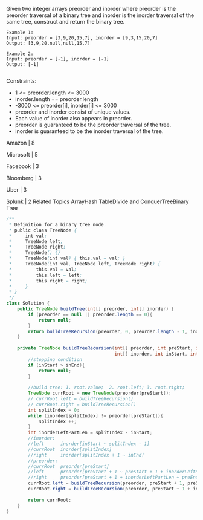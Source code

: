 Given two integer arrays preorder and inorder where preorder is the preorder traversal of a binary tree and inorder is the inorder traversal of the same tree, construct and return the binary tree.

 
```
Example 1:
Input: preorder = [3,9,20,15,7], inorder = [9,3,15,20,7]
Output: [3,9,20,null,null,15,7]

Example 2:
Input: preorder = [-1], inorder = [-1]
Output: [-1]
 
```
Constraints:

- 1 <= preorder.length <= 3000
- inorder.length == preorder.length
- -3000 <= preorder[i], inorder[i] <= 3000
- preorder and inorder consist of unique values.
- Each value of inorder also appears in preorder.
- preorder is guaranteed to be the preorder traversal of the tree.
- inorder is guaranteed to be the inorder traversal of the tree.


Amazon
|
8

Microsoft
|
5

Facebook
|
3

Bloomberg
|
3

Uber
|
3

Splunk
|
2
Related Topics
ArrayHash TableDivide and ConquerTreeBinary Tree

```java
/**
 * Definition for a binary tree node.
 * public class TreeNode {
 *     int val;
 *     TreeNode left;
 *     TreeNode right;
 *     TreeNode() {}
 *     TreeNode(int val) { this.val = val; }
 *     TreeNode(int val, TreeNode left, TreeNode right) {
 *         this.val = val;
 *         this.left = left;
 *         this.right = right;
 *     }
 * }
 */
class Solution {
    public TreeNode buildTree(int[] preorder, int[] inorder) {
        if (preorder == null || preorder.length == 0){
            return null;
        }
        return buildTreeRecursion(preorder, 0, preorder.length - 1, inorder, 0, preorder.length - 1);
    }
    
    private TreeNode buildTreeRecursion(int[] preorder, int preStart, int preEnd, 
                                        int[] inorder, int inStart, int inEnd){
        //stopping condition
        if (inStart > inEnd){
            return null;
        }
        
        //build tree: 1. root.value;  2. root.left; 3. root.right;
        TreeNode currRoot = new TreeNode(preorder[preStart]);
        // currRoot.left = buildTreeRecursion()
        // currRoot.right = buildTreeRecursion()
        int splitIndex = 0;
        while (inorder[splitIndex] != preorder[preStart]){
            splitIndex ++;
        }
        int inorderLeftPartLen = splitIndex - inStart;
        //inorder:
        //left      inorder[inStart ~ splitIndex - 1]
        //currRoot  inorder[splitIndex]
        //right     inorder[splitIndex + 1 ~ inEnd]
        //preorder:
        //currRoot  preorder[preStart]
        //left      preorder[preStart + 1 ~ preStart + 1 + inorderLeftPartLen - 1]
        //right     preorder[preStart + 1 + inorderLeftPartLen ~ preEnd]
        currRoot.left = buildTreeRecursion(preorder, preStart + 1, preStart + 1 + inorderLeftPartLen - 1, inorder, inStart, splitIndex - 1);
        currRoot.right = buildTreeRecursion(preorder, preStart + 1 + inorderLeftPartLen, preEnd, inorder, splitIndex + 1, inEnd);
        
        return currRoot;
    }
}
```
